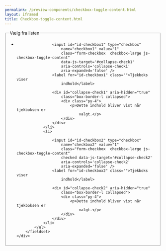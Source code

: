 ```yaml
--- 
permalink: /preview-components/checkbox-toggle-content.html
layout: iframed 
title: Checkbox-toggle-content.html
---
```

<div class="container">
    <div class="form-group">
        <fieldset>
            <legend class="h4">Vælg fra listen</legend>
            <ul class="nobullet-list">
                <li>

                    <input id="id-checkbox1" type="checkbox"
                        name="checkbox1" value="1"
                        class="form-checkbox  checkbox-large js-checkbox-toggle-content"
                        data-js-target='#collapse-check1'
                        aria-controls='collapse-check1'
                        aria-expanded='false' />
                    <label for="id-checkbox1" class="">Tjekboks viser
                        indhold</label>

                    <div id="collapse-check1" aria-hidden="true"
                        class="box-border-l collapsed">
                        <div class="py-4">
                            <p>Dette indhold bliver vist når tjekboksen er
                                valgt.</p>
                        </div>
                    </div>
                </li>
                <li>

                    <input id="id-checkbox2" type="checkbox"
                        name="checkbox2" value="1"
                        class="form-checkbox  checkbox-large js-checkbox-toggle-content"
                        checked data-js-target='#collapse-check2'
                        aria-controls='collapse-check2'
                        aria-expanded='false' />
                    <label for="id-checkbox2" class="">Tjekboks viser
                        indhold</label>

                    <div id="collapse-check2" aria-hidden="true"
                        class="box-border-l collapsed">
                        <div class="py-4">
                            <p>Dette indhold bliver vist når tjekboksen er
                                valgt.</p>
                        </div>
                    </div>
                </li>
            </ul>
        </fieldset>
    </div>
</div>